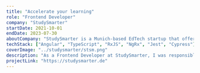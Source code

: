 ```yaml
---
title: "Accelerate your learning"
role: "Frontend Developer"
company: "StudySmarter"
startDate: 2021-10-01
endDate: 2023-07-30
aboutCompany: "StudySmarter is a Munich-based EdTech startup that offers a platform for students to create, share, and learn from digital flashcards."
techStack: ["Angular", "TypeScript", "RxJS", "NgRx", "Jest", "Cypress"]
coverImage: "../studysmarter/stsm.png"
description: "As a Frontend Developer at StudySmarter, I was responsible for developing new features and maintaining the existing codebase of the web application."
projectLink: "https://studysmarter.de"
---
```

